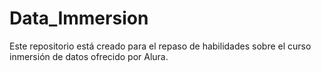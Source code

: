# Data_Immersion
Este repositorio está creado para el repaso de habilidades sobre el curso inmersión de datos ofrecido por Alura.
